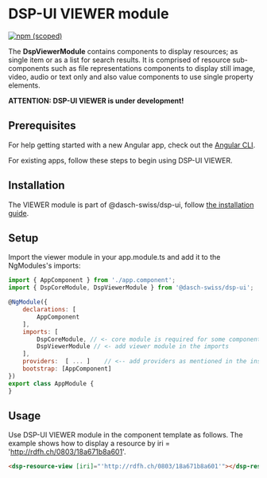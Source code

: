 # DSP-UI VIEWER module

[![npm (scoped)](https://img.shields.io/npm/v/@dasch-swiss/dsp-ui)](https://www.npmjs.com/package/@dasch-swiss/dsp-ui)

The **DspViewerModule** contains components to display resources; as single item or as a list for search results. It is comprised of resource sub-components such as file representations components to display still image, video, audio or text only and also value components to use single property elements.

**ATTENTION: DSP-UI VIEWER is under development!**

## Prerequisites

For help getting started with a new Angular app, check out the [Angular CLI](https://cli.angular.io/).

For existing apps, follow these steps to begin using DSP-UI VIEWER.

## Installation

The VIEWER module is part of @dasch-swiss/dsp-ui, follow [the installation guide](/developers/dsp-ui/documentation/#installation).

## Setup

Import the viewer module in your app.module.ts and add it to the NgModules's imports:

```javascript
import { AppComponent } from './app.component';
import { DspCoreModule, DspViewerModule } from '@dasch-swiss/dsp-ui';

@NgModule({
    declarations: [
        AppComponent
    ],
    imports: [
        DspCoreModule, // <- core module is required for some components and directives
        DspViewerModule // <- add viewer module in the imports
    ],
    providers:  [ ... ]    // <-- add providers as mentioned in the installation guide
    bootstrap: [AppComponent]
})
export class AppModule {
}
```

## Usage

<!-- example of resource viewer -->
Use DSP-UI VIEWER module in the component template as follows. The example shows how to display a resource by iri = 'http://rdfh.ch/0803/18a671b8a601'.

```html
<dsp-resource-view [iri]="'http://rdfh.ch/0803/18a671b8a601'"></dsp-resource-view>
```
